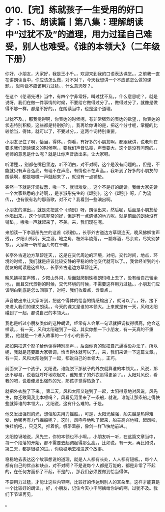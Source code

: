 # 010.【完】练就孩子一生受用的好口才：15、朗读篇丨第八集：理解朗读中“过犹不及”的道理，用力过猛自己难受，别人也难受。《谁的本领大》（二年级下册）

你好，小朋友，大家好，我是王小千。，欢迎来到我的口语表达课堂。，之前我一直在讲朗读当中，你应该怎么做，对不对？，今天我想讲一个不应该怎么做的课题。，就叫做不应该用力过猛。，什么意思呀？。

在这个《伦语先进》当中，有四个字非常好，叫过犹不及。，什么意思呢？，就是说呀，我们在做一件事情的时候，不要给它做得过分了。，做得过分了，就像是做得不够一样，都是不好的。，在朗读当中，也是这个道理。

过犹不及。，那我觉得啊，你表达的时候呢，有非常强烈的表达的欲望，，你表达的状态特别积极，这些都是特别好的。，我再给你讲的是，把这个分寸呢，掌握的比较恰当，得体，就可以了，不要过分。，这两个词特别重要。

小朋友记住了啊，恰当，得体。，你看，有好多的小朋友啊，都跟我讲，说老师在要求我们朗读课文的时候啊，，要我们声音弘亮，声音要大，这个是没有问题的。，老师的意思是什么呢？就是让你声音放出来，让大家呀。

听清楚，，别都在嘴巴里边，听不明白，对不对啊，这个是没有问题的。，但是，不能就只有声音弘亮，有理不在声高，有情也不在声高。，我听到了好多的小朋友的朗读啊，都是嗷嗷一声就起来了，，就没有一点铺垫。

突然一下就是汗滴拔葱，嗷一下，就很难受。，这个不是好的朗读。我给大家先读一个大家熟悉的小诗啊，，是李淑彤先生的《颂别》。这个《颂别》呀，广为流传，，也有很有名的那首歌，对不对？我看到一些演出啊。

小朋友的演出，，就是先把这个《颂别》呀，朗读出来，然后呢，后面是小朋友给他唱出来。，这个创意非常的好，但是有一点遗憾的地方呢，就是前面的朗读没有铺垫，，嗷嗷一声就起来了，不美。来，我们现在呢。

来朗读一下李淑彤先生的这首《颂别》。，长亭外古道边方草碧连天，晚风拂柳笛声残，，夕阳山外闪，天之涯，地之角，枝郊半陵落，，一瓢啄酒，尽余欢，尽笑别梦寒。，大家听一听前面几句在干嘛。

长亭外古道边方草碧连天，，这是在交代周边的环境，对吧，交代时间，地点，环境的时候，，我们就是应该比较安静的平稳的给他交代就可以了。，我曾经听到的小朋友的朗读是这样的。，长亭外古道边方草碧连天。

晚风拂柳笛声残，，夕阳山外闪，后面就爬到珠穆朗玛峰上去了，没有给自己留余地。，而且交代景物的时候，交代环境的时候，不需要这样用力过猛。，小朋友们应该明白到底是怎么回事了，对吧，我们收着点，含着点，。

声音放出来让大家听到，把这个得体的恰当的情感输出了，就可以了。，好，接下来进入我们的课文朗读。，今天的课文是谁的本领大。上来就是有一天，风和太阳碰到了一起，都说自己的本领大。。

我也是听过小朋友类似的这种朗读，经常有人会第一句话就把调拔得很高，他会这样读。，有一天，风和太阳碰到了一起，其实你想一下小朋友，有一天真的不重要，，他就是一个进入故事的一个小小的影子。

那如果把这个影子给他读得特别高声，，后面你真的就把自己逼得没办法了，所以呢，我就是还要跟大家强调，恰当得体就可以了。，来，我们来读一下这篇文章。，有一天，风和太阳碰到了一起，都说自己的本领大。，正巧。

前面来了一个孩子，太阳说，谁能脱下那孩子的外衣就算谁的本领大。，风说，那还不容易，说着就呼呼地吹起来，谁知孩子的外衣裹得更紧了。，太阳对风说，看我的吧，说着便发出强烈的光，那孩子觉得热急了。

就把外衣脱了下来。，第二天，风和太阳又碰到了一起，太阳得意地对风说，风先生，你还敢同我比本领吗？，风看见河里来了一条船，就说，谁能让那条船走得快些就算谁的本领大。，太阳说，这有什么难的。于是。

他又发出强烈的光，想催船夫用力摇船。，可是，太阳光越强，船夫越是热得难受，他哪再有力气摇船呢？，这时，风呼呼地吹了起来，船夫高兴地喊，起风啦，快挂帆吧。，只见风，推着帆，帆带着船，像剑一样飞快地前进。。

太阳惊讶地说，风先生，你的本领也不小啊。，小朋友听一听，在这篇文章当中，每一个段落的开始，都不需要去起调起得那么高。，比如说，有一天，再比如说，第二天，都是很稳的进。，你稳稳地去推进这个故事。

稳稳地去表达这个故事想说的道理，就是人人都有长处，人人都有短板。，每个人都有自己的优点和缺点，对不对啊？不是说每个人都是万能的，都是非常了不起的，在任何方面都了不起，不是的。，那我们必须要做到恰当得体。

不要用力过猛，才能让这些内容啊，比较好的传达到别人的耳朵里，这样才能算是一个比较好的朗读。，好，小朋友，记住今天小千阿姨给你讲的啊，过犹不及。我们下节课再见。

。